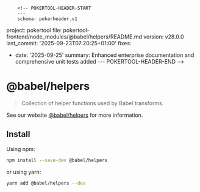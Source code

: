         <!-- POKERTOOL-HEADER-START
        ---
        schema: pokerheader.v1
project: pokertool
file: pokertool-frontend/node_modules/@babel/helpers/README.md
version: v28.0.0
last_commit: '2025-09-23T07:20:25+01:00'
fixes:
- date: '2025-09-25'
  summary: Enhanced enterprise documentation and comprehensive unit tests added
        ---
        POKERTOOL-HEADER-END -->
# @babel/helpers

> Collection of helper functions used by Babel transforms.

See our website [@babel/helpers](https://babeljs.io/docs/babel-helpers) for more information.

## Install

Using npm:

```sh
npm install --save-dev @babel/helpers
```

or using yarn:

```sh
yarn add @babel/helpers --dev
```
